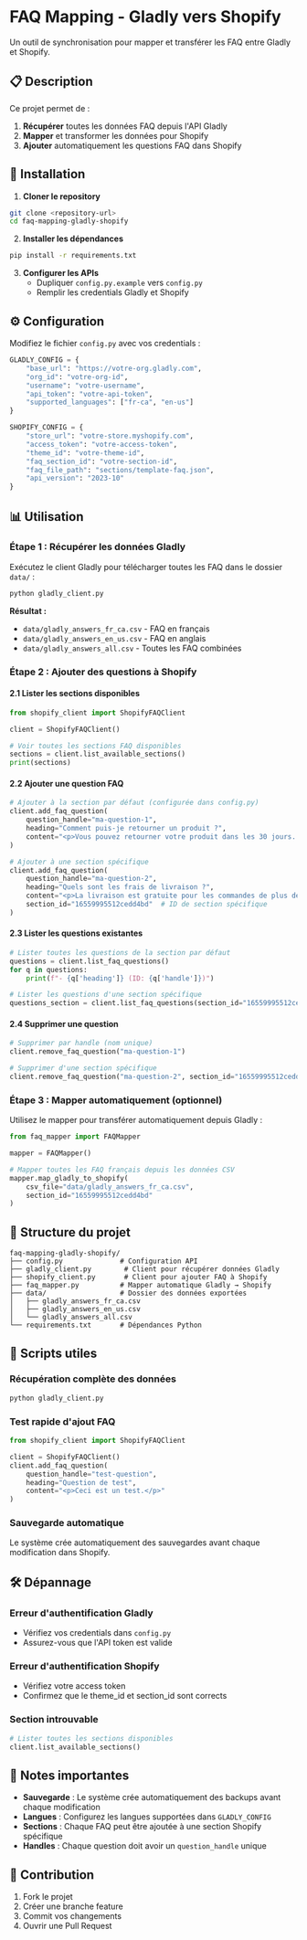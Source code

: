 # FAQ Mapping - Gladly vers Shopify

Un outil de synchronisation pour mapper et transférer les FAQ entre Gladly et Shopify.

## 📋 Description

Ce projet permet de :
1. **Récupérer** toutes les données FAQ depuis l'API Gladly
2. **Mapper** et transformer les données pour Shopify
3. **Ajouter** automatiquement les questions FAQ dans Shopify

## 🚀 Installation

1. **Cloner le repository**
```bash
git clone <repository-url>
cd faq-mapping-gladly-shopify
```

2. **Installer les dépendances**
```bash
pip install -r requirements.txt
```

3. **Configurer les APIs**
   - Dupliquer `config.py.example` vers `config.py`
   - Remplir les credentials Gladly et Shopify

## ⚙️ Configuration

Modifiez le fichier `config.py` avec vos credentials :

```python
GLADLY_CONFIG = {
    "base_url": "https://votre-org.gladly.com",
    "org_id": "votre-org-id",
    "username": "votre-username",
    "api_token": "votre-api-token",
    "supported_languages": ["fr-ca", "en-us"]
}

SHOPIFY_CONFIG = {
    "store_url": "votre-store.myshopify.com",
    "access_token": "votre-access-token",
    "theme_id": "votre-theme-id",
    "faq_section_id": "votre-section-id",
    "faq_file_path": "sections/template-faq.json",
    "api_version": "2023-10"
}
```

## 📊 Utilisation

### Étape 1 : Récupérer les données Gladly

Exécutez le client Gladly pour télécharger toutes les FAQ dans le dossier `data/` :

```bash
python gladly_client.py
```

**Résultat :**
- `data/gladly_answers_fr_ca.csv` - FAQ en français
- `data/gladly_answers_en_us.csv` - FAQ en anglais  
- `data/gladly_answers_all.csv` - Toutes les FAQ combinées

### Étape 2 : Ajouter des questions à Shopify

#### 2.1 Lister les sections disponibles

```python
from shopify_client import ShopifyFAQClient

client = ShopifyFAQClient()

# Voir toutes les sections FAQ disponibles
sections = client.list_available_sections()
print(sections)
```

#### 2.2 Ajouter une question FAQ

```python
# Ajouter à la section par défaut (configurée dans config.py)
client.add_faq_question(
    question_handle="ma-question-1",
    heading="Comment puis-je retourner un produit ?",
    content="<p>Vous pouvez retourner votre produit dans les 30 jours...</p>"
)

# Ajouter à une section spécifique
client.add_faq_question(
    question_handle="ma-question-2", 
    heading="Quels sont les frais de livraison ?",
    content="<p>La livraison est gratuite pour les commandes de plus de 75$.</p>",
    section_id="16559995512cedd4bd"  # ID de section spécifique
)
```

#### 2.3 Lister les questions existantes

```python
# Lister toutes les questions de la section par défaut
questions = client.list_faq_questions()
for q in questions:
    print(f"- {q['heading']} (ID: {q['handle']})")

# Lister les questions d'une section spécifique  
questions_section = client.list_faq_questions(section_id="16559995512cedd4bd")
```

#### 2.4 Supprimer une question

```python
# Supprimer par handle (nom unique)
client.remove_faq_question("ma-question-1")

# Supprimer d'une section spécifique
client.remove_faq_question("ma-question-2", section_id="16559995512cedd4bd")
```

### Étape 3 : Mapper automatiquement (optionnel)

Utilisez le mapper pour transférer automatiquement depuis Gladly :

```python
from faq_mapper import FAQMapper

mapper = FAQMapper()

# Mapper toutes les FAQ français depuis les données CSV
mapper.map_gladly_to_shopify(
    csv_file="data/gladly_answers_fr_ca.csv",
    section_id="16559995512cedd4bd"
)
```

## 📁 Structure du projet

```
faq-mapping-gladly-shopify/
├── config.py              # Configuration API
├── gladly_client.py        # Client pour récupérer données Gladly
├── shopify_client.py       # Client pour ajouter FAQ à Shopify
├── faq_mapper.py          # Mapper automatique Gladly → Shopify
├── data/                  # Dossier des données exportées
│   ├── gladly_answers_fr_ca.csv
│   ├── gladly_answers_en_us.csv
│   └── gladly_answers_all.csv
└── requirements.txt       # Dépendances Python
```

## 🔧 Scripts utiles

### Récupération complète des données
```bash
python gladly_client.py
```

### Test rapide d'ajout FAQ
```python
from shopify_client import ShopifyFAQClient

client = ShopifyFAQClient()
client.add_faq_question(
    question_handle="test-question",
    heading="Question de test",
    content="<p>Ceci est un test.</p>"
)
```

### Sauvegarde automatique
Le système crée automatiquement des sauvegardes avant chaque modification dans Shopify.

## 🛠️ Dépannage

### Erreur d'authentification Gladly
- Vérifiez vos credentials dans `config.py`
- Assurez-vous que l'API token est valide

### Erreur d'authentification Shopify  
- Vérifiez votre access token
- Confirmez que le theme_id et section_id sont corrects

### Section introuvable
```python
# Lister toutes les sections disponibles
client.list_available_sections()
```

## 📝 Notes importantes

- **Sauvegarde** : Le système crée automatiquement des backups avant chaque modification
- **Langues** : Configurez les langues supportées dans `GLADLY_CONFIG`
- **Sections** : Chaque FAQ peut être ajoutée à une section Shopify spécifique
- **Handles** : Chaque question doit avoir un `question_handle` unique

## 🤝 Contribution

1. Fork le projet
2. Créer une branche feature
3. Commit vos changements  
4. Ouvrir une Pull Request
